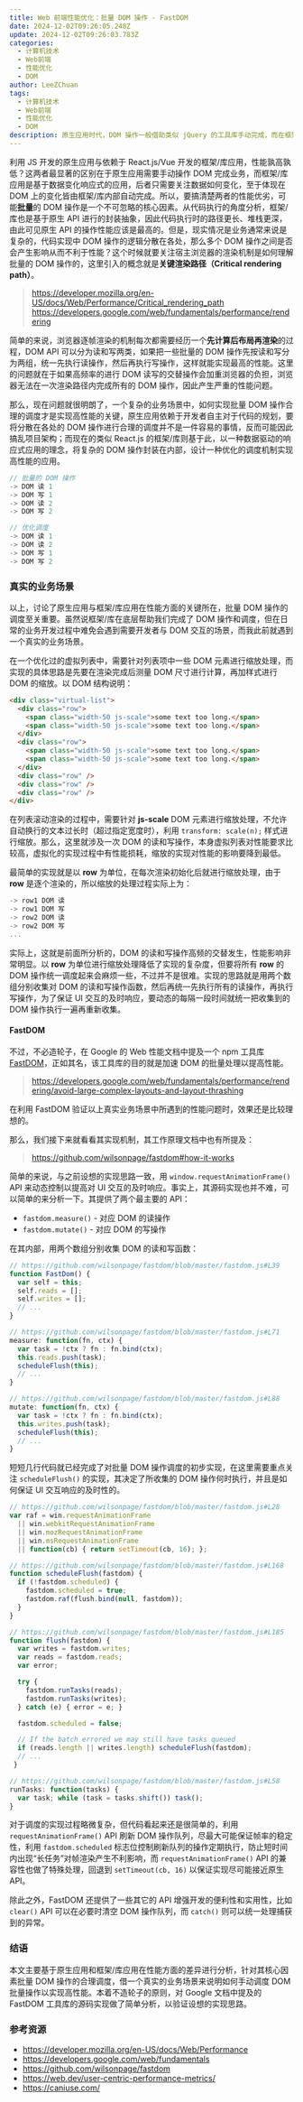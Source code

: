 ```yaml
---
title: Web 前端性能优化：批量 DOM 操作 - FastDOM
date: 2024-12-02T09:26:05.248Z
update: 2024-12-02T09:26:03.783Z
categories:
  - 计算机技术
  - Web前端
  - 性能优化
  - DOM
author: LeeZChuan
tags:
  - 计算机技术
  - Web前端
  - 性能优化
  - DOM
description: 原生应用时代，DOM 操作一般借助类似 jQuery 的工具库手动完成，而在框架/库应用时代 DOM 操作退居幕后自动完成，原生应用与框架应用性能孰高孰低？DOM 批量操作对于性能有何影响？利用 FastDOM 库来解决这些性能问题。
---
```




利用 JS 开发的原生应用与依赖于 React.js/Vue 开发的框架/库应用，性能孰高孰低？这两者最显著的区别在于原生应用需要手动操作 DOM 完成业务，而框架/库应用是基于数据变化响应式的应用，后者只需要关注数据如何变化，至于体现在 DOM 上的变化皆由框架/库内部自动完成。所以，要搞清楚两者的性能优劣，可能**批量**的 DOM 操作是一个不可忽略的核心因素。从代码执行的角度分析，框架/库也是基于原生 API 进行的封装抽象，因此代码执行时的路径更长、堆栈更深，由此可见原生 API 的操作性能应该是最高的。但是，现实情况是业务通常来说是复杂的，代码实现中 DOM 操作的逻辑分散在各处，那么多个 DOM 操作之间是否会产生影响从而不利于性能？这个时候就要关注宿主浏览器的渲染机制是如何理解批量的 DOM 操作的，这里引入的概念就是**关键渲染路径（Critical rendering path）**。

> https://developer.mozilla.org/en-US/docs/Web/Performance/Critical_rendering_path 
> https://developers.google.com/web/fundamentals/performance/rendering

<!-- truncate -->

简单的来说，浏览器逐帧渲染的机制每次都需要经历一个**先计算后布局再渲染**的过程，DOM API 可以分为读和写两类，如果把一些批量的 DOM 操作先按读和写分为两组，统一先执行读操作，然后再执行写操作，这样就能实现最高的性能。这里的问题就在于如果高频率的进行 DOM 读写的交替操作会加重浏览器的负担，浏览器无法在一次渲染路径内完成所有的 DOM 操作，因此产生严重的性能问题。

那么，现在问题就很明朗了，一个复杂的业务场景中，如何实现批量 DOM 操作合理的调度才是实现高性能的关键，原生应用依赖于开发者自主对于代码的规划，要将分散在各处的 DOM 操作进行合理的调度并不是一件容易的事情，反而可能因此搞乱项目架构；而现在的类似 React.js 的框架/库则基于此，以一种数据驱动的响应式应用的理念，将复杂的 DOM 操作封装在内部，设计一种优化的调度机制实现高性能的应用。

```js
// 批量的 DOM 操作
-> DOM 读 1
-> DOM 写 1
-> DOM 读 2
-> DOM 写 2

// 优化调度
-> DOM 读 1
-> DOM 读 2
-> DOM 写 1
-> DOM 写 2
```

### 真实的业务场景

以上，讨论了原生应用与框架/库应用在性能方面的关键所在，批量 DOM 操作的调度至关重要。虽然说框架/库在底层帮助我们完成了 DOM 操作和调度，但在日常的业务开发过程中难免会遇到需要开发者与 DOM 交互的场景，而我此前就遇到一个真实的业务场景。

在一个优化过的虚拟列表中，需要针对列表项中一些 DOM 元素进行缩放处理，而实现的具体思路是先要在渲染完成后测量 DOM 尺寸进行计算，再加样式进行 DOM 的缩放。以 DOM 结构说明：

```html
<div class="virtual-list">
  <div class="row">
    <span class="width-50 js-scale">some text too long.</span>
    <span class="width-50 js-scale">some text too long.</span>
  </div>
  <div class="row">
    <span class="width-50 js-scale">some text too long.</span>
    <span class="width-50 js-scale">some text too long.</span>
  </div>
  <div class="row" />
  <div class="row" />
  <div class="row" />
</div>
```

在列表滚动渲染的过程中，需要针对 **js-scale** DOM 元素进行缩放处理，不允许自动换行的文本过长时（超过指定宽度时），利用 `transform: scale(n);` 样式进行缩放。那么，这里就涉及一次 DOM 的读和写操作，本身虚拟列表对性能要求比较高，虚拟化的实现过程中有性能损耗，缩放的实现对性能的影响要降到最低。

最简单的实现就是以 **row** 为单位，在每次渲染初始化后就进行缩放处理，由于 **row** 是逐个渲染的，所以缩放的处理过程实际上为：

```js
-> row1 DOM 读
-> row1 DOM 写
-> row2 DOM 读
-> row2 DOM 写
...
```

实际上，这就是前面所分析的，DOM 的读和写操作高频的交替发生，性能影响非常明显。以 **row** 为单位进行缩放处理降低了实现的复杂度，但要将所有 **row** 的 DOM 操作统一调度起来会麻烦一些，不过并不是很难。实现的思路就是用两个数组分别收集对 DOM 的读和写操作函数，然后再统一先执行所有的读操作，再执行写操作，为了保证 UI 交互的及时响应，要动态的每隔一段时间就统一把收集到的 DOM 操作执行一遍再重新收集。

#### FastDOM

不过，不必造轮子，在 Google 的 Web 性能文档中提及一个 npm 工具库 [FastDOM](https://github.com/wilsonpage/fastdom)，正如其名，该工具库的目的就是加速 DOM 的批量处理以提高性能。

> https://developers.google.com/web/fundamentals/performance/rendering/avoid-large-complex-layouts-and-layout-thrashing

在利用 FastDOM 验证以上真实业务场景中所遇到的性能问题时，效果还是比较理想的。

那么，我们接下来就看看其实现机制，其工作原理文档中也有所提及：

> https://github.com/wilsonpage/fastdom#how-it-works

简单的来说，与之前设想的实现思路一致，用 `window.requestAnimationFrame()` API 来动态控制以提高对 UI 交互的及时响应。事实上，其源码实现也并不难，可以简单的来分析一下。其提供了两个最主要的 API：

- `fastdom.measure()` - 对应 DOM 的读操作
- `fastdom.mutate()` - 对应 DOM 的写操作

在其内部，用两个数组分别收集 DOM 的读和写函数：

```js
// https://github.com/wilsonpage/fastdom/blob/master/fastdom.js#L39
function FastDom() {
  var self = this;
  self.reads = [];
  self.writes = [];
  // ...
}

// https://github.com/wilsonpage/fastdom/blob/master/fastdom.js#L71
measure: function(fn, ctx) {
  var task = !ctx ? fn : fn.bind(ctx);
  this.reads.push(task);
  scheduleFlush(this);
  // ...
}

// https://github.com/wilsonpage/fastdom/blob/master/fastdom.js#L88
mutate: function(fn, ctx) {
  var task = !ctx ? fn : fn.bind(ctx);
  this.writes.push(task);
  scheduleFlush(this);
  // ...
}
```

短短几行代码就已经完成了对批量 DOM 操作调度的初步实现，在这里需要重点关注 `scheduleFlush()` 的实现，其决定了所收集的 DOM 操作何时执行，并且是如何保证 UI 交互响应的及时性的。

```js
// https://github.com/wilsonpage/fastdom/blob/master/fastdom.js#L28
var raf = win.requestAnimationFrame
  || win.webkitRequestAnimationFrame
  || win.mozRequestAnimationFrame
  || win.msRequestAnimationFrame
  || function(cb) { return setTimeout(cb, 16); };

// https://github.com/wilsonpage/fastdom/blob/master/fastdom.js#L168
function scheduleFlush(fastdom) {
  if (!fastdom.scheduled) {
    fastdom.scheduled = true;
    fastdom.raf(flush.bind(null, fastdom));
  }
}

// https://github.com/wilsonpage/fastdom/blob/master/fastdom.js#L185
function flush(fastdom) {
  var writes = fastdom.writes;
  var reads = fastdom.reads;
  var error;

  try {
    fastdom.runTasks(reads);
    fastdom.runTasks(writes);
  } catch (e) { error = e; }

  fastdom.scheduled = false;

  // If the batch errored we may still have tasks queued
  if (reads.length || writes.length) scheduleFlush(fastdom);
  // ...
 }

// https://github.com/wilsonpage/fastdom/blob/master/fastdom.js#L58
runTasks: function(tasks) {
  var task; while (task = tasks.shift()) task();
}
```

对于调度的实现过程略微复杂，但代码看起来还是很简单的，利用 `requestAnimationFrame()` API 刷新 DOM 操作队列，尽最大可能保证帧率的稳定性，利用 `fastdom.scheduled` 标志位控制刷新队列的操作定期执行，防止短时间内出现“长任务”对帧渲染产生不利影响，而 `requestAnimationFrame()` API 的兼容性也做了特殊处理，回退到 `setTimeout(cb, 16)` 以保证实现尽可能接近原生 API。

除此之外，FastDOM 还提供了一些其它的 API 增强开发的便利性和实用性，比如 `clear()` API 可以在必要时清空 DOM 操作队列，而 `catch()` 则可以统一处理捕获到的异常。

### 结语

本文主要基于原生应用和框架/库应用在性能方面的差异进行分析，针对其核心因素批量 DOM 操作的合理调度，借一个真实的业务场景来说明如何手动调度 DOM 批量操作以实现高性能。本着不造轮子的原则，对 Google 文档中提及的 FastDOM 工具库的源码实现做了简单分析，以验证设想的实现思路。

### 参考资源

- https://developer.mozilla.org/en-US/docs/Web/Performance
- https://developers.google.com/web/fundamentals
- https://github.com/wilsonpage/fastdom
- https://web.dev/user-centric-performance-metrics/
- https://caniuse.com/
